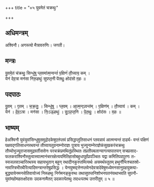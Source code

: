 +++
title = "०५ युवमेतं चक्रथुः"

+++
## अधिमन्त्रम्
अश्विनौ। अगस्त्यो मैत्रावरुणिः। जगती।

## मन्त्रः
यु॒वमे॒तं च॑क्रथुः॒ सिन्धु॑षु प्ल॒वमा॑त्म॒न्वन्तं॑ प॒क्षिणं॑ तौ॒ग्र्याय॒ कम् ।  
येन॑ देव॒त्रा मन॑सा निरू॒हथुः॑ सुपप्त॒नी पे॑तथुः॒ क्षोद॑सो म॒हः ॥

## पदपाठः
यु॒वम् । ए॒तम् । च॒क्र॒तुः॒ । सिन्धु॑षु । प्ल॒वम् । आ॒त्म॒न्ऽवन्त॑म् । प॒क्षिण॑म् । तौ॒ग्र्याय॑ । कम् ।  
येन॑ । दे॒व॒ऽत्रा । मन॑सा । निः॒ऽऊ॒हथुः॑ । सु॒ऽप॒प्त॒नि । पे॒त॒थुः॒ । क्षोद॑सः । म॒हः ॥

## भाष्यम्
हेअश्विनौ युवंयुवांसिन्धुषुसमुद्रोदकेषुएतंप्लवं प्रसिद्धप्लुतिसाधनं प्लवन्नावं आत्मन्वन्तं दार्ढ्य- वन्तं पक्षिणं पक्षवद्गतिसाधनरथवन्तं तौग्र्यायतुग्रनाम्नोराज्ञः पुत्राय भुज्युनाम्नेराज्ञेकंसुखकरंचक्रथुः तौग्र्योभुज्यूराजासमुद्रवर्तीससेनः परचक्रंप्रमथितुंप्रस्थितः तंप्रतीपबलान्यागत्यापातयन् सचप्रसाद- फलकराश्विनौस्तुत्वास्वात्मानंचररक्षेत्ययमितिहासोबहुधापूर्वंप्रपञ्चितः यद्वा कमितिपदपूरणः त- स्यजलसञ्चारिरथस्य सहायभूतान् बहून् रथादीनकुरुतमित्यर्थः अयमर्थस्तुतम् हथुर्नौभिःश्चतस्रो- नावस्त्रिभीरथैरित्यादिमन्त्रान्तरेषुप्रसिद्धः । येनयुष्मद्दत्तेनप्लवेनदेवत्रादेवेषुमध्येमनसानुग्रहयुक्त्या- बुद्ध्यायेनमनसेतिवायोज्यं निरूहथुः निर्गमनङ्कुरुथः तथासुपप्तनिशोभनपतनंयथाभवति सुपनौ- युवांमहोमहतःक्षोदसः उदकनामैतत् उदकात्पेतथुः तदधःपतथ उत्तरीतुम् ॥ ५ ॥